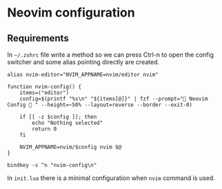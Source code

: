 # Neovim configuration

## Requirements

In `~/.zshrc` file write a method so we can press Ctrl-n to open the config switcher and some alias pointing directly are created.

```
alias nvim-editor="NVIM_APPNAME=nvim/editor nvim"

function nvim-config() {
    items=("editor")
    config=$(printf "%s\n" "${items[@]}" | fzf --prompt=" Neovim Config  " --height=~50% --layout=reverse --border --exit-0)
    
    if [[ -z $config ]]; then
        echo "Nothing selected"
        return 0
    fi

    NVIM_APPNAME=nvim/$config nvim $@
}

bindkey -s ^n "nvim-config\n"
```

In `init.lua` there is a minimal configuration when `nvim` command is used.
